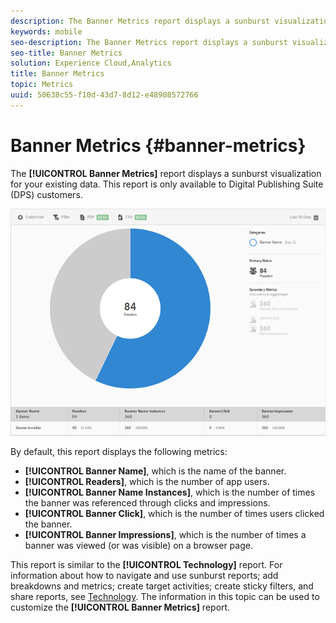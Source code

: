 ```yaml
---
description: The Banner Metrics report displays a sunburst visualization for your existing data. This report is only available to Digital Publishing Suite (DPS) customers.
keywords: mobile
seo-description: The Banner Metrics report displays a sunburst visualization for your existing data. This report is only available to Digital Publishing Suite (DPS) customers.
seo-title: Banner Metrics
solution: Experience Cloud,Analytics
title: Banner Metrics
topic: Metrics
uuid: 50638c55-f10d-43d7-8d12-e48908572766
---
```


# Banner Metrics {#banner-metrics}

The **[!UICONTROL Banner Metrics]** report displays a sunburst visualization for your existing data. This report is only available to Digital Publishing Suite (DPS) customers.

 ![](assets/dps_banner_name.png)

By default, this report displays the following metrics:

* **[!UICONTROL Banner Name]**, which is the name of the banner. 
* **[!UICONTROL Readers]**, which is the number of app users. 
* **[!UICONTROL Banner Name Instances]**, which is the number of times the banner was referenced through clicks and impressions. 
* **[!UICONTROL Banner Click]**, which is the number of times users clicked the banner. 
* **[!UICONTROL Banner Impressions]**, which is the number of times a banner was viewed (or was visible) on a browser page.

This report is similar to the **[!UICONTROL Technology]** report. For information about how to navigate and use sunburst reports; add breakdowns and metrics; create target activities; create sticky filters, and share reports, see [Technology](/help/using/usage/reports-technology.md). The information in this topic can be used to customize the **[!UICONTROL Banner Metrics]** report. 
